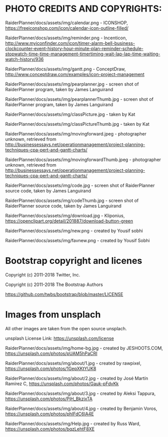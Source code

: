 # PHOTO CREDITS AND COPYRIGHTS:

RaiderPlanner/docs/assets/img/calendar.png - ICONSHOP, https://freeiconshop.com/icon/calendar-icon-outline-filled/

RaiderPlanner/docs/assets/img/reminder.png - Incenticon, http://www.myiconfinder.com/icon/timer-alarm-bell-business-clockcounter-event-history-hour-minute-plan-reminder-schedule-stopwatch-time-time-management-timertiming-wait-lap-lap-time-waiting-watch-history/936 

RaiderPlanner/docs/assets/img/gantt.png - ConceptDraw, http://www.conceptdraw.com/examples/icon-project-management 
 
RaiderPlanner/docs/assets/img/pearplanner.jpg - screen shot of RaiderPlanner program, taken by James Languirand 

RaiderPlanner/docs/assets/img/pearplannerThumb.jpg - screen shot of RaiderPlanner program, taken by James Languirand 

RaiderPlanner/docs/assets/img/classPicture.jpg - taken by Kat 

RaiderPlanner/docs/assets/img/classPictureThumb.jpg - taken by Kat

RaiderPlanner/docs/assets/img/movingforward.jpeg - photographer unknown, retrieved from http://businessessays.net/operationmanagement/project-planning-techniques-cpa-pert-and-gantt-charts/ 


RaiderPlanner/docs/assets/img/movingforwardThumb.jpeg - photographer unknown, retrieved from http://businessessays.net/operationmanagement/project-planning-techniques-cpa-pert-and-gantt-charts/ 
 
RaiderPlanner/docs/assets/img/code.jpg - screen shot of RaiderPlanner source code, taken by James Languirand 

RaiderPlanner/docs/assets/img/codeThumb.jpg - screen shot of RaiderPlanner source code, taken by James Languirand 

RaiderPlanner/docs/assets/img/download.jpg - Kliponius, https://openclipart.org/detail/201887/download-button-green 

RaiderPlanner/docs/assets/img/new.png - created by Yousif sobhi

RaiderPlanner/docs/assets/img/favnew.png - created by Yousif Sobhi



# Bootstrap copyright and licenes  
Copyright (c) 2011-2018 Twitter, Inc. 

Copyright (c) 2011-2018 The Bootstrap Authors 

https://github.com/twbs/bootstrap/blob/master/LICENSE

# Images from unsplach
All other images are taken from the open source unsplach.

unsplash License Link: https://unsplash.com/license

RaiderPlanner/docs/assets/img/home-bg.jpg - created by JESHOOTS.COM, https://unsplash.com/photos/pUAM5hPaCRI

RaiderPlanner/docs/assets/img/about/1.jpg - created by rawpixel, https://unsplash.com/photos/1GepXKtYUK8

RaiderPlanner/docs/assets/img/about/2.jpg - created by José Martín Ramírez C, https://unsplash.com/photos/Gauk-pFdvKk

RaiderPlanner/docs/assets/img/about/3.jpg - created by Aleksi Tappura, https://unsplash.com/photos/PjH_BkzjxTA

RaiderPlanner/docs/assets/img/about/4.jpg - created by Benjamin Voros, https://unsplash.com/photos/phIFdC6lA4E

RaiderPlanner/docs/assets/img/Help.jpg - created by Russ Ward, https://unsplash.com/photos/bqzLehtF8XE







